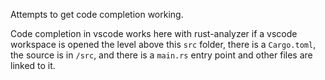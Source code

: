 
Attempts to get code completion working.

Code completion in vscode works here with rust-analyzer if a vscode workspace is opened the level above this `src` folder, there is a `Cargo.toml`, the source is in `/src`, and there is a `main.rs` entry point and other files are linked to it.


